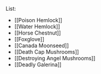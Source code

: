 List:
- [[Poison Hemlock]]
- [[Water Hemlock]]
- [[Horse Chestnut]]
- [[Foxglove]]
- [[Canada Moonseed]]
- [[Death Cap Mushrooms]]
- [[Destroying Angel Mushrooms]]
- [[Deadly Galerina]]